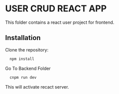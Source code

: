 # USER CRUD REACT APP

This folder contains a react user project for frontend. 

        
## Installation

Clone the repository:

```bash
  npm install
```
Go To Backend Folder

```bash
  cnpm run dev
```
This will activate recact server.


